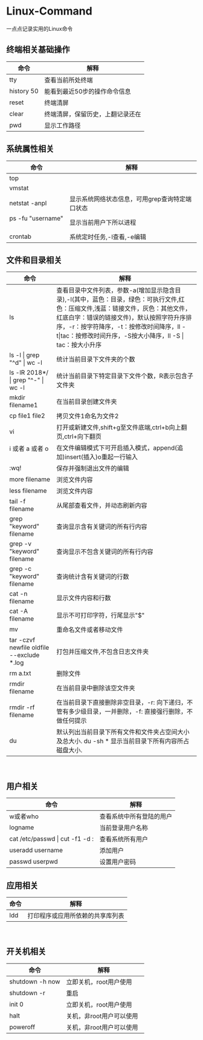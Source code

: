 # <i class="icon-file"></i>Linux-Command
一点点记录实用的Linux命令
   
## 终端相关基础操作  
命令|解释
--|--
tty				|查看当前所处终端  
history 50 |能看到最近50步的操作命令信息  
reset              |终端清屏  
clear              |终端清屏，保留历史，上翻记录还在      
pwd                |显示工作路径   

## 系统属性相关
命令|解释
--|--
top    |
vmstat    |
netstat -anpl | 显示系统网络状态信息，可用grep查询特定端口状态
ps -fu "username"    | 显示当前用户下所以进程
crontab | 系统定时任务,-l查看,-e编辑  

## 文件和目录相关    
命令|解释
--|--
ls               |查看目录中文件列表，参数-a(增加显示隐含目录),-l(其中，蓝色：目录，绿色：可执行文件,红色：压缩文件,浅蓝：链接文件，灰色：其他文件，红底白字：错误的链接文件)，默认按照字符升序排序，-r：按字符降序，-t：按修改时间降序，ll -t&#124;tac：按修改时间升序，-S按大小降序，ll -S &#124; tac：按大小升序  
ls -l &#124; grep "^d" &#124; wc -l  |统计当前目录下文件夹的个数
ls -lR 2018*/ &#124; grep "^-" &#124; wc -l  |统计当前目录下特定目录下文件个数，R表示包含子文件夹  
mkdir filename1  |在当前目录创建文件夹  
cp file1 file2   |拷贝文件1命名为文件2 
vi               |打开或新建文件,shift+g至文件底端,ctrl+b向上翻页,ctrl+向下翻页  
i 或者 a 或者 o   |在文件编辑模式下可开启插入模式，append(追加)insert(插入)o重起一行输入  
:wq!             |保存并强制退出文件的编辑  
more filename    |浏览文件内容  
less filename    |浏览文件内容  
tail -f filename |从尾部查看文件，并动态刷新内容  
grep "keyword" filename |查询显示含有关键词的所有行内容  
grep -v "keyword" filename |查询显示不包含关键词的所有行内容
grep -c "keyword" filename |查询统计含有关键词的行数
cat -n filename  |显示文件内容和行数  
cat -A filename  |显示不可打印字符，行尾显示"$"  
mv |重命名文件或者移动文件  
tar -czvf newfile oldfile --exclude *.log | 打包并压缩文件,不包含日志文件夹
rm a.txt         |删除文件  
rmdir filename   |在当前目录中删除该空文件夹  
rmdir -rf filename |在当前目录下直接删除非空目录，-r: 向下递归，不管有多少级目录，一并删除，-f: 直接强行删除，不做任何提示   
du | 默认列出当前目录下所有文件和文件夹占空间大小及总大小. du -sh * 显示当前目录下所有内容所占磁盘大小.
    
## 用户相关
命令|解释
--|--
w或者who  |查看系统中所有登陆的用户  
logname   |当前登录用户名称  
cat /etc/passwd &#124; cut -f1 -d :  |查看系统所有用户  
useradd username | 添加用户  
passwd userpwd | 设置用户密码  

## 应用相关
命令|解释
--|--
ldd  |打印程序或应用所依赖的共享库列表
    
## 开关机相关
命令|解释
--|--
shutdown -h now |立即关机，root用户使用  
shutdown -r     |重启  
init 0          |立即关机，root用户使用  
halt            |关机，非root用户可以使用  
poweroff        |关机，非root用户可以使用            
